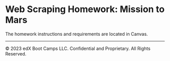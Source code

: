 # Web Scraping Homework: Mission to Mars

The homework instructions and requirements are located in Canvas.

- - -

© 2023 edX Boot Camps LLC. Confidential and Proprietary. All Rights Reserved.
